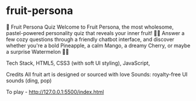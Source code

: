 # fruit-persona
🍓 Fruit Persona Quiz Welcome to Fruit Persona, the most wholesome, pastel-powered personality quiz that reveals your inner fruit! 🥝✨  Answer a few cozy questions through a friendly chatbot interface, and discover whether you're a bold Pineapple, a calm Mango, a dreamy Cherry, or maybe a surprise Watermelon 🍉💫


Tech Stack,
HTML5,
CSS3 (with soft UI styling),
JavaScript,

Credits
All fruit art is designed or sourced with love
Sounds: royalty-free UI sounds (ding, pop)

To play - http://127.0.0.1:5500/index.html
